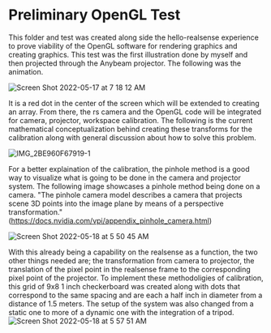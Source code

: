 # Preliminary OpenGL Test
This folder and test was created along side the hello-realsense experience to prove viability of the OpenGL software for rendering graphics and creating graphics. This test was the first illustration done by myself and then projected through the Anybeam projector. The following was the animation.

![Screen Shot 2022-05-17 at 7 18 12 AM](https://user-images.githubusercontent.com/81708456/168799115-8937bc4c-ae55-4215-b141-170dca88cd97.png)

It is a red dot in the center of the screen which will be extended to creating an array. From there, the rs camera and the OpenGL code will be integrated for camera, projector, workspace calibration. The following is the current mathematical conceptualization behind creating these transforms for the calibration along with general discussion about how to solve this problem.

![IMG_2BE960F67919-1](https://user-images.githubusercontent.com/81708456/168799454-2291c6a7-34a2-4a5e-a5e4-570e85f9e380.jpeg)

For a better explaination of the calibration, the pinhole method is a good way to visualize what is going to be done in the camera and projector system. The following image showcases a pinhole method being done on a camera. "The pinhole camera model describes a camera that projects scene 3D points into the image plane by means of a perspective transformation." (https://docs.nvidia.com/vpi/appendix_pinhole_camera.html) 

![Screen Shot 2022-05-18 at 5 50 45 AM](https://user-images.githubusercontent.com/81708456/169012324-80b54555-61cf-4a22-95e2-4a79bca35922.png)

With this already being a capability on the realsense as a function, the two other things needed are; the transformation from camera to projector, the translation of the pixel point in the realsense frame to the corresponding pixel point of the projector. To implement these methodoligies of calibration, this grid of 9x8 1 inch checkerboard was created along with dots that correspond to the same spacing and are each a half inch in diameter from a  distance of 1.5 meters. The setup of the system was also changed from a static one to more of a dynamic one with the integration of a tripod.
![Screen Shot 2022-05-18 at 5 57 51 AM](https://user-images.githubusercontent.com/81708456/169013799-c33600d7-9669-4681-b5f6-538538d731fa.png)

